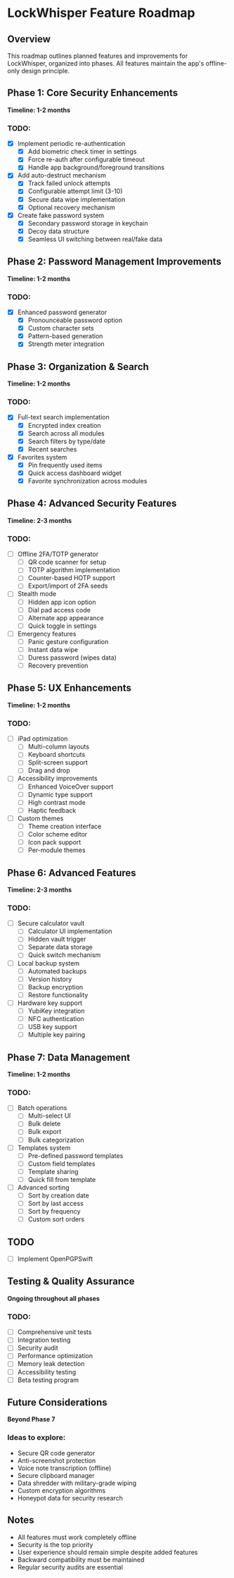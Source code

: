 # LockWhisper Feature Roadmap

## Overview
This roadmap outlines planned features and improvements for LockWhisper, organized into phases. All features maintain the app's offline-only design principle.

## Phase 1: Core Security Enhancements
**Timeline: 1-2 months**

### TODO:
- [x] Implement periodic re-authentication
  - [x] Add biometric check timer in settings
  - [x] Force re-auth after configurable timeout
  - [x] Handle app background/foreground transitions
- [x] Add auto-destruct mechanism
  - [x] Track failed unlock attempts
  - [x] Configurable attempt limit (3-10)
  - [x] Secure data wipe implementation
  - [x] Optional recovery mechanism
- [x] Create fake password system
  - [x] Secondary password storage in keychain
  - [x] Decoy data structure
  - [x] Seamless UI switching between real/fake data

## Phase 2: Password Management Improvements
**Timeline: 1-2 months**

### TODO:
- [x] Enhanced password generator
  - [x] Pronounceable password option
  - [x] Custom character sets
  - [x] Pattern-based generation
  - [x] Strength meter integration

## Phase 3: Organization & Search
**Timeline: 1-2 months**

### TODO:
- [x] Full-text search implementation
  - [x] Encrypted index creation
  - [x] Search across all modules
  - [x] Search filters by type/date
  - [x] Recent searches
- [x] Favorites system
  - [x] Pin frequently used items
  - [x] Quick access dashboard widget
  - [x] Favorite synchronization across modules

## Phase 4: Advanced Security Features
**Timeline: 2-3 months**

### TODO:
- [ ] Offline 2FA/TOTP generator
  - [ ] QR code scanner for setup
  - [ ] TOTP algorithm implementation
  - [ ] Counter-based HOTP support
  - [ ] Export/import of 2FA seeds

- [ ] Stealth mode
  - [ ] Hidden app icon option
  - [ ] Dial pad access code
  - [ ] Alternate app appearance
  - [ ] Quick toggle in settings

- [ ] Emergency features
  - [ ] Panic gesture configuration
  - [ ] Instant data wipe
  - [ ] Duress password (wipes data)
  - [ ] Recovery prevention

## Phase 5: UX Enhancements
**Timeline: 1-2 months**

### TODO:
- [ ] iPad optimization
  - [ ] Multi-column layouts
  - [ ] Keyboard shortcuts
  - [ ] Split-screen support
  - [ ] Drag and drop

- [ ] Accessibility improvements
  - [ ] Enhanced VoiceOver support
  - [ ] Dynamic type support
  - [ ] High contrast mode
  - [ ] Haptic feedback

- [ ] Custom themes
  - [ ] Theme creation interface
  - [ ] Color scheme editor
  - [ ] Icon pack support
  - [ ] Per-module themes

## Phase 6: Advanced Features
**Timeline: 2-3 months**

### TODO:
- [ ] Secure calculator vault
  - [ ] Calculator UI implementation
  - [ ] Hidden vault trigger
  - [ ] Separate data storage
  - [ ] Quick switch mechanism

- [ ] Local backup system
  - [ ] Automated backups
  - [ ] Version history
  - [ ] Backup encryption
  - [ ] Restore functionality

- [ ] Hardware key support
  - [ ] YubiKey integration
  - [ ] NFC authentication
  - [ ] USB key support
  - [ ] Multiple key pairing

## Phase 7: Data Management
**Timeline: 1-2 months**

### TODO:
- [ ] Batch operations
  - [ ] Multi-select UI
  - [ ] Bulk delete
  - [ ] Bulk export
  - [ ] Bulk categorization

- [ ] Templates system
  - [ ] Pre-defined password templates
  - [ ] Custom field templates
  - [ ] Template sharing
  - [ ] Quick fill from template

- [ ] Advanced sorting
  - [ ] Sort by creation date
  - [ ] Sort by last access
  - [ ] Sort by frequency
  - [ ] Custom sort orders

## TODO

- [ ] Implement OpenPGPSwift

## Testing & Quality Assurance
**Ongoing throughout all phases**

### TODO:
- [ ] Comprehensive unit tests
- [ ] Integration testing
- [ ] Security audit
- [ ] Performance optimization
- [ ] Memory leak detection
- [ ] Accessibility testing
- [ ] Beta testing program

## Future Considerations
**Beyond Phase 7**

### Ideas to explore:
- Secure QR code generator
- Anti-screenshot protection
- Voice note transcription (offline)
- Secure clipboard manager
- Data shredder with military-grade wiping
- Custom encryption algorithms
- Honeypot data for security research

## Notes
- All features must work completely offline
- Security is the top priority
- User experience should remain simple despite added features
- Backward compatibility must be maintained
- Regular security audits are essential